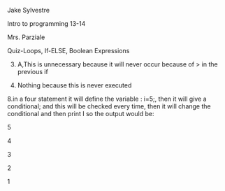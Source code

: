 

Jake Sylvestre

Intro to programming 13-14

Mrs. Parziale

Quiz-Loops, If-ELSE, Boolean Expressions



3. A,This is unnecessary because it will never occur because of > in the previous if

5. Nothing because this is never executed

8.in a four statement it will define the variable : i=5;, then it will give a conditional; and this will be checked every time, then it will change the conditional and then print I so the output would be:

5

4

3

2

1
